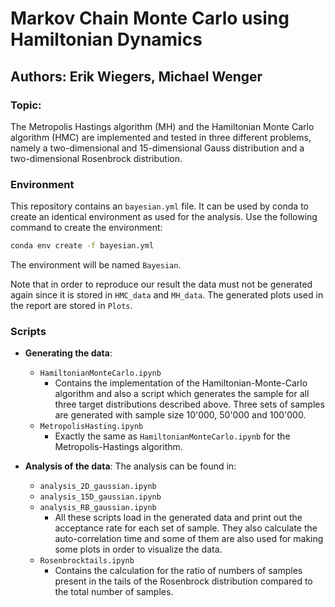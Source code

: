 # Markov Chain Monte Carlo using Hamiltonian Dynamics

## Authors: Erik Wiegers, Michael Wenger

### Topic:
The Metropolis Hastings algorithm (MH) and the Hamiltonian Monte Carlo algorithm (HMC) are implemented and tested in three different problems, namely a two-dimensional and 15-dimensional Gauss distribution and a two-dimensional Rosenbrock distribution.
### Environment
This repository contains an `bayesian.yml` file. It can be used by conda to create an identical environment as used for the analysis. Use the following command to create the environment:

```bash
conda env create -f bayesian.yml
```

The environment will be named `Bayesian`.

Note that in order to reproduce our result the data must not be generated again since it is stored in `HMC_data` and `MH_data`. The generated plots used in the report are stored in `Plots`.

### Scripts
- **Generating the data**: 
  - `HamiltonianMonteCarlo.ipynb`
    - Contains the implementation of the Hamiltonian-Monte-Carlo algorithm and also a script which generates the sample for all three target distributions described above. Three sets of samples are generated with sample size 10'000, 50'000 and 100'000.
  - `MetropolisHasting.ipynb`
    - Exactly the same as `HamiltonianMonteCarlo.ipynb` for the Metropolis-Hastings algorithm.

- **Analysis of the data**:
  The analysis can be found in:
  - `analysis_2D_gaussian.ipynb`
  - `analysis_15D_gaussian.ipynb`
  - `analysis_RB_gaussian.ipynb`
    - All these scripts load in the generated data and print out the acceptance rate for each set of sample. They also calculate the auto-correlation time and some of them are also used for making some plots in order to visualize the data.
  - `Rosenbrocktails.ipynb`
    - Contains the calculation for the ratio of numbers of samples present in the tails of the Rosenbrock distribution compared to the total number of samples.
